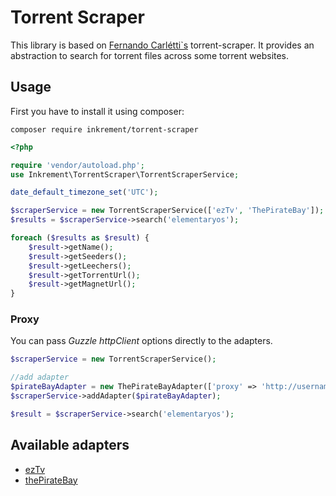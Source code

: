 Torrent Scraper
===============
This library is based on [Fernando Carlétti`s](https://github.com/xurumelous/torrent-scraper) torrent-scraper. It provides an abstraction to search for torrent files across some torrent websites.

## Usage

First you have to install it using composer:

```shell
composer require inkrement/torrent-scraper
```


```php
<?php

require 'vendor/autoload.php';
use Inkrement\TorrentScraper\TorrentScraperService;

date_default_timezone_set('UTC');

$scraperService = new TorrentScraperService(['ezTv', 'ThePirateBay']);
$results = $scraperService->search('elementaryos');

foreach ($results as $result) {
    $result->getName();
    $result->getSeeders();
    $result->getLeechers();
    $result->getTorrentUrl();
    $result->getMagnetUrl();
}
```


### Proxy
You can pass *Guzzle httpClient* options directly to the adapters.

```php
$scraperService = new TorrentScraperService();

//add adapter
$pirateBayAdapter = new ThePirateBayAdapter(['proxy' => 'http://username:password@example.com:3128']);
$scraperService->addAdapter($pirateBayAdapter);

$result = $scraperService->search('elementaryos');
```

## Available adapters
* [ezTv](https://eztv.ag/)
* [thePirateBay](http://thepiratebay.se)
